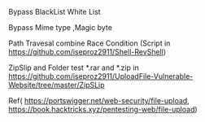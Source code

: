 Bypass BlackList White List 

Bypass Mime type ,Magic byte 

Path Travesal combine Race Condition (Script in https://github.com/iseproz2911/Shell-RevShell)

ZipSlip and Folder test *.rar and *.zip in https://github.com/iseproz2911/UploadFile-Vulnerable-Website/tree/master/ZipSLip

Ref( https://portswigger.net/web-security/file-upload, https://book.hacktricks.xyz/pentesting-web/file-upload)
